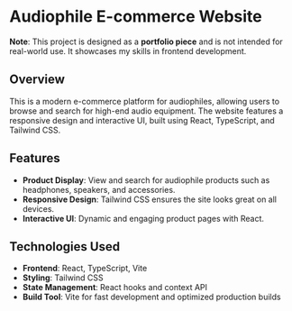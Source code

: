# Audiophile E-commerce Website

**Note**: This project is designed as a **portfolio piece** and is not intended for real-world use. It showcases my skills in frontend development.

## Overview

This is a modern e-commerce platform for audiophiles, allowing users to browse and search for high-end audio equipment. The website features a responsive design and interactive UI, built using React, TypeScript, and Tailwind CSS.

## Features

- **Product Display**: View and search for audiophile products such as headphones, speakers, and accessories.
- **Responsive Design**: Tailwind CSS ensures the site looks great on all devices.
- **Interactive UI**: Dynamic and engaging product pages with React.

## Technologies Used

- **Frontend**: React, TypeScript, Vite
- **Styling**: Tailwind CSS
- **State Management**: React hooks and context API
- **Build Tool**: Vite for fast development and optimized production builds
